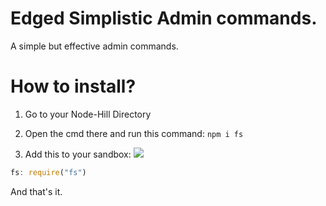 # Edged Simplistic Admin commands.

A simple but effective admin commands.

# How to install?

1. Go to your Node-Hill Directory

2. Open the cmd there and run this command:
`npm i fs`

3. Add this to your sandbox:
![](https://media.discordapp.net/attachments/737259728899539004/740582676108542062/unknown.png?width=686&height=425)
```js
fs: require("fs")
```

And that's it.

